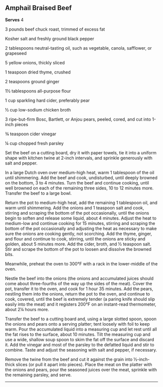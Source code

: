 ﻿## Amphail Braised Beef

**Serves** 4

3 pounds beef chuck roast, trimmed of excess fat

Kosher salt and freshly ground black pepper

2 tablespoons neutral-tasting oil, such as vegetable, canola, safflower, or grapeseed

5 yellow onions, thickly sliced

1 teaspoon dried thyme, crushed

2 teaspoons ground ginger

1½ tablespoons all-purpose flour

1 cup sparkling hard cider, preferably pear

½ cup low-sodium chicken broth

3 ripe-but-firm Bosc, Bartlett, or Anjou pears, peeled, cored, and cut into 1-inch pieces

¾ teaspoon cider vinegar

¼ cup chopped fresh parsley

Set the beef on a cutting board, dry it with paper towels, tie it into a uniform shape with kitchen twine at 2-inch intervals, and sprinkle generously with salt and pepper.

In a large Dutch oven over medium-high heat, warm 1 tablespoon of the oil until shimmering. Add the beef and cook, undisturbed, until deeply browned on the bottom, 3 to 4 minutes. Turn the beef and continue cooking, until well browned on each of the remaining three sides, 10 to 12 minutes more. Transfer the beef to a large bowl.

Return the pot to medium-high heat, add the remaining 1 tablespoon oil, and warm until shimmering. Add the onions and 1 teaspoon salt and cook, stirring and scraping the bottom of the pot occasionally, until the onions begin to soften and release some liquid, about 4 minutes. Adjust the heat to medium-low and continue cooking for 15 minutes, stirring and scraping the bottom of the pot occasionally and adjusting the heat as necessary to make sure the onions are cooking gently, not scorching. Add the thyme, ginger, and flour and continue to cook, stirring, until the onions are sticky and golden, about 5 minutes more. Add the cider, broth, and ½ teaspoon salt. Stir and scrape the bottom of the pot to loosen and dissolve the browned bits.

Meanwhile, preheat the oven to 300°F with a rack in the lower-middle of the oven.

Nestle the beef into the onions (the onions and accumulated juices should come about three-fourths of the way up the sides of the meat). Cover the pot, transfer it to the oven, and cook for 1 hour 35 minutes. Add the pears, nestling them into the onions, return the pot to the oven, and continue to cook, covered, until the beef is extremely tender (a paring knife should slip easily into the meat) and it registers 200°F on an instant-read thermometer, about 2¼ hours more.

Transfer the beef to a cutting board and, using a large slotted spoon, spoon the onions and pears onto a serving platter; tent loosely with foil to keep warm. Pour the accumulated liquid into a measuring cup and let rest until all the fat rises to the surface, about 10 minutes. Tilt the measuring cup and use a wide, shallow soup spoon to skim the fat off the surface and discard it. Add the vinegar and most of the parsley to the defatted liquid and stir to combine. Taste and adjust the seasoning with salt and pepper, if necessary.

Remove the twine from the beef and cut it against the grain into ½-inch-thick slices (or pull it apart into pieces). Place the meat on the platter with the onions and pears, pour the seasoned juices over the meat, sprinkle with the remaining parsley, and serve.

---

